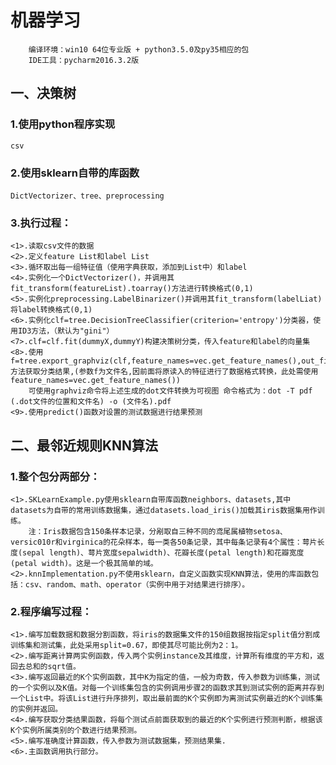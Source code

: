 # 机器学习

        编译环境：win10 64位专业版 + python3.5.0及py35相应的包
        IDE工具：pycharm2016.3.2版

## 一、决策树
### 1.使用python程序实现
    csv
### 2.使用sklearn自带的库函数
    DictVectorizer、tree、preprocessing
### 3.执行过程：
    <1>.读取csv文件的数据
    <2>.定义feature List和label List
    <3>.循环取出每一组特征值（使用字典获取，添加到List中）和label
    <4>.实例化一个DictVectorizer()，并调用其fit_transform(featureList).toarray()方法进行转换格式(0,1)
    <5>.实例化preprocessing.LabelBinarizer()并调用其fit_transform(labelLiat)将label转换格式(0,1)
    <6>.实例化clf=tree.DecisionTreeClassifier(criterion='entropy')分类器，使用ID3方法，（默认为"gini"）
    <7>.clf=clf.fit(dummyX,dummyY)构建决策树分类，传入feature和label的向量集
    <8>.使用f=tree.export_graphviz(clf,feature_names=vec.get_feature_names(),out_file=f)方法获取分类结果,(参数f为文件名,因前面将原读入的特征进行了数据格式转换，此处需使用feature_names=vec.get_feature_names())
        可使用graphviz命令将上述生成的dot文件转换为可视图 命令格式为：dot -T pdf (.dot文件的位置和文件名) -o (文件名).pdf
    <9>.使用predict()函数对设置的测试数据进行结果预测

## 二、最邻近规则KNN算法
        
### 1.整个包分两部分：
    <1>.SKLearnExample.py使用sklearn自带库函数neighbors、datasets,其中datasets为自带的常用训练数据集，通过datasets.load_iris()加载其iris数据集用作训练。
        注：Iris数据包含150条样本记录，分剐取自三种不同的鸢尾属植物setosa、versic010r和virginica的花朵样本，每一类各50条记录，其中每条记录有4个属性：萼片长度(sepal length)、萼片宽度sepalwidth)、花瓣长度(petal length)和花瓣宽度(petal width)。这是一个极其简单的域。
    <2>.knnImplementation.py不使用sklearn，自定义函数实现KNN算法，使用的库函数包括：csv、random、math、operator（实例中用于对结果进行排序）。
### 2.程序编写过程：
    <1>.编写加载数据和数据分割函数，将iris的数据集文件的150组数据按指定split值分割成训练集和测试集，此处采用split=0.67，即使其尽可能比例为2：1。
    <2>.编写距离计算两实例函数，传入两个实例instance及其维度，计算所有维度的平方和，返回去总和的sqrt值。
    <3>.编写返回最近的K个实例函数，其中K为指定的值，一般为奇数，传入参数为训练集，测试的一个实例以及K值。对每一个训练集包含的实例调用步骤2的函数求其到测试实例的距离并存到一个List中。将该List进行升序排列，取出最前面的K个实例即为离测试实例最近的K个训练集的实例并返回。
    <4>.编写获取分类结果函数，将每个测试点前面获取到的最近的K个实例进行预测判断，根据该K个实例所属类别的个数进行结果预测。
    <5>.编写准确度计算函数，传入参数为测试数据集，预测结果集.
    <6>.主函数调用执行部分。
